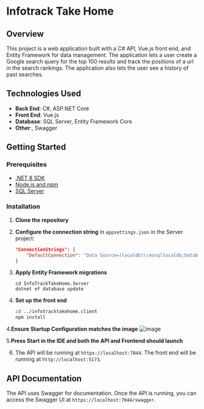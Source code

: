 # Infotrack Take Home

## Overview
This project is a web application built with a C# API, Vue.js front end, and Entity Framework for data management. The application lets a user create a Google search query for the top 100 results and track the
positions of a url in the search rankings. The application also lets the user see a history of past searches.

## Technologies Used
- **Back End**: C#, ASP.NET Core
- **Front End**: Vue.js
- **Database**: SQL Server, Entity Framework Core
- **Other**:, Swagger

## Getting Started

### Prerequisites
- [.NET 8 SDK](https://dotnet.microsoft.com/download/dotnet/6.0)
- [Node.js and npm](https://nodejs.org/)
- [SQL Server](https://www.microsoft.com/en-us/sql-server/sql-server-downloads)

### Installation

1. **Clone the repository**

2. **Configure the connection string** in `appsettings.json` in the Server project:
    ```json
    "ConnectionStrings": {
        "DefaultConnection": "Data Source=(localdb)\\mssqllocaldb;Database=YourDatabaseName;Trusted_Connection=True;MultipleActiveResultSets=true"
    }
    ```

3. **Apply Entity Framework migrations**
    ```
    cd InfoTrackTakeHome.Server
    dotnet ef database update
    ```  

4. **Set up the front end**
    ```bash
    cd ../infotracktakehome.client
    npm install
    ```
    
4.**Ensure Startup Configuration matches the image**
![image](https://github.com/user-attachments/assets/f486ec5d-fd46-4555-9417-005d450d4a77)

5.**Press Start in the IDE and both the API and Frontend should launch**

6.
   The API will be running at `https://localhost:7044`.
   The front end will be running at `http://localhost:5173`.


## API Documentation
The API uses Swagger for documentation. Once the API is running, you can access the Swagger UI at `https://localhost:7044/swagger`.


